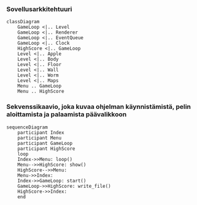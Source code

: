 ### Sovellusarkkitehtuuri

```mermaid
classDiagram
    GameLoop <|.. Level
    GameLoop <|.. Renderer
    GameLoop <|.. EventQueue
    GameLoop <|.. Clock
    HighScore <|.. GameLoop
    Level <|.. Apple
    Level <|.. Body
    Level <|.. Floor
    Level <|.. Wall
    Level <|.. Worm
    Level <|.. Maps
    Menu .. GameLoop
    Menu .. HighScore
```

### Sekvenssikaavio, joka kuvaa ohjelman käynnistämistä, pelin aloittamista ja palaamista päävalikkoon

```mermaid
sequenceDiagram
    participant Index
    participant Menu
    participant GameLoop
    participant HighScore
    loop
    Index->>Menu: loop()
    Menu-->>HighScore: show()
    HighScore-->>Menu: 
    Menu->>Index: 
    Index->>GameLoop: start()
    GameLoop->>HighScore: write_file()
    HighScore->>Index: 
    end
```
